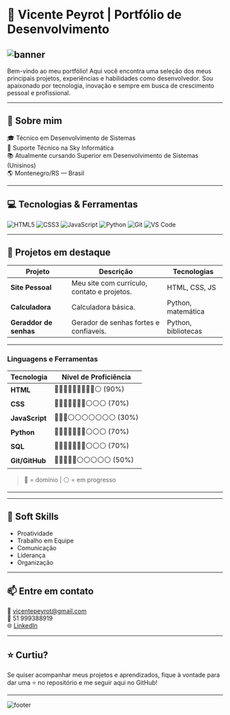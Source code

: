 # 🚀 Vicente Peyrot | Portfólio de Desenvolvimento

![banner](https://capsule-render.vercel.app/api?type=waving&color=0:4facfe,100:00f2fe&height=200&section=header&text=Vicente%20Peyrot&fontSize=40&fontAlignY=35&desc=Analista%20e%20Desenvolvedor%20Full%20Stack%20em%20formação&descAlignY=60)
---
Bem-vindo ao meu portfólio! Aqui você encontra uma seleção dos meus principais projetos, experiências e habilidades como desenvolvedor. Sou apaixonado por tecnologia, inovação e sempre em busca de crescimento pessoal e profissional.

---

## 🧠 Sobre mim

🎓 Técnico em Desenvolvimento de Sistemas  
💼 Suporte Técnico na Sky Informática  
📚 Atualmente cursando Superior em Desenvolvimento de Sistemas (Unisinos)  
🌎 Montenegro/RS — Brasil

---

## 💻 Tecnologias & Ferramentas

![HTML5](https://img.shields.io/badge/HTML5-E34F26?style=for-the-badge&logo=html5&logoColor=white)
![CSS3](https://img.shields.io/badge/CSS3-1572B6?style=for-the-badge&logo=css3&logoColor=white)
![JavaScript](https://img.shields.io/badge/JavaScript-F7DF1E?style=for-the-badge&logo=javascript&logoColor=black)
![Python](https://img.shields.io/badge/Python-3776AB?style=for-the-badge&logo=python&logoColor=white)
![Git](https://img.shields.io/badge/Git-F05032?style=for-the-badge&logo=git&logoColor=white)
![VS Code](https://img.shields.io/badge/VSCode-007ACC?style=for-the-badge&logo=visual-studio-code&logoColor=white)

---

## 📂 Projetos em destaque

| Projeto | Descrição | Tecnologias |
|--------|-----------|-------------|
| **Site Pessoal** | Meu site com currículo, contato e projetos. | HTML, CSS, JS |
| **Calculadora** | Calculadora básica. | Python, matemática |
| **Geraddor de senhas** | Gerador de senhas fortes e confiaveis. | Python, bibliotecas |


---

### Linguagens e Ferramentas

| Tecnologia     | Nível de Proficiência |
|----------------|------------------------|
| **HTML**       | 🔵🔵🔵🔵🔵🔵🔵🔵🔵⚪ (90%) |
| **CSS**        | 🔵🔵🔵🔵🔵🔵🔵⚪⚪⚪ (70%) |
| **JavaScript** | 🔵🔵🔵⚪⚪⚪⚪⚪⚪⚪ (30%) |
| **Python**     | 🔵🔵🔵🔵🔵🔵🔵⚪⚪⚪ (70%) |
| **SQL**        | 🔵🔵🔵🔵🔵🔵🔵⚪⚪⚪ (70%) |
| **Git/GitHub** | 🔵🔵🔵🔵🔵⚪⚪⚪⚪⚪ (50%) |

> 🔵 = domínio | ⚪ = em progresso

---
---

## 🧩 Soft Skills

- Proatividade
- Trabalho em Equipe
- Comunicação
- Liderança
- Organização

---

## 📫 Entre em contato

📧 vicentepeyrot@gmail.com  
📱 51 999388919  
🌐 [LinkedIn](https://www.linkedin.com/in/vicente-peyrot-16bb78196)  


---

## ⭐ Curtiu?

Se quiser acompanhar meus projetos e aprendizados, fique à vontade para dar uma ⭐ no repositório e me seguir aqui no GitHub!

---
![footer](https://capsule-render.vercel.app/api?type=waving&color=0:4facfe,100:00f2fe&height=120&section=footer)

